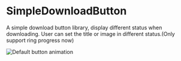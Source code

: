 # SimpleDownloadButton
A simple download button library, display different status when downloading. User can set the title or image in different status.(Only support ring progress now)

![Default button animation](https://github.com/leogeng/SimpleDownloadButton/blob/master/download.gif)
